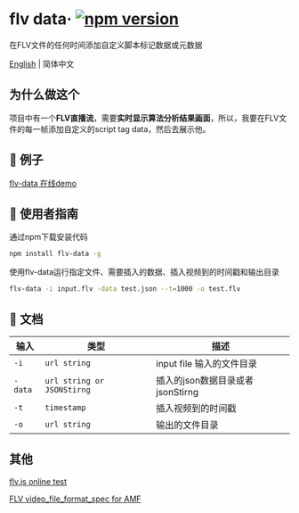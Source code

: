 # flv data&middot; [![npm version](https://img.shields.io/npm/v/flv-data)](https://www.npmjs.com/package/flv-data)

在FLV文件的任何时间添加自定义脚本标记数据或元数据

[English](./README.md) | 简体中文
## 为什么做这个
项目中有一个**FLV直播流**，需要**实时显示算法分析结果画面**，所以，我要在FLV文件的每一帧添加自定义的script tag data，然后去展示他。
## 🎁 例子
[flv-data 在线demo](https://zhuguibiao.github.io/flv-data)

## 🚀  使用者指南
通过npm下载安装代码

```bash
npm install flv-data -g
```

使用flv-data运行指定文件、需要插入的数据、插入视频到的时间戳和输出目录
``` bash
flv-data -i input.flv -data test.json --t=1000 -o test.flv
```  

## 📑  文档

| 输入    | 类型                       | 描述                             |
| ------- | -------------------------- | -------------------------------- |
| `-i`    | `url string`               | input file 输入的文件目录        |
| `-data` | `url string or JSONStirng` | 插入的json数据目录或者jsonStirng |
| `-t`    | `timestamp`                | 插入视频到的时间戳               |
| `-o`    | `url string`               | 输出的文件目录                   |


## 其他
[flv.js online test](http://bilibili.github.io/flv.js/demo/)

[FLV video_file_format_spec for AMF](https://rtmp.veriskope.com/pdf/video_file_format_spec_v10.pdf)
